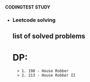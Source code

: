 #### CODINGTEST STUDY
- ### Leetcode solving

    ## list of solved problems 

    # DP:
        > 1. 198 - House Robber
        > 2. 213 - House Robber II